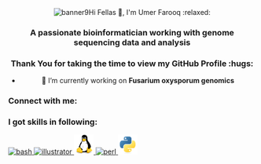 <div align="center">
  <img src="https://github.com/user-attachments/assets/8e1e4286-db74-42fd-b1f0-39251349cf2b" alt="banner9" style="height: 500px; width: auto;>
</div>
    
<p><br><br></p>
<h1 align="center">Hi Fellas 👋, I'm Umer Farooq :relaxed: </h1>
<h3 align="center">A passionate bioinformatician working with genome sequencing data and analysis</h3>
<h3 align="center">Thank You for taking the time to view my GitHub Profile :hugs: </h3>

- 🔭 I’m currently working on **Fusarium oxysporum genomics**

<h3 align="left">Connect with me:</h3>
<p align="left">
</p>

<h3 align="left">I got skills in following:</h3>
<p align="left"> <a href="https://www.gnu.org/software/bash/" target="_blank" rel="noreferrer"> <img src="https://www.vectorlogo.zone/logos/gnu_bash/gnu_bash-icon.svg" alt="bash" width="40" height="40"/> </a> <a href="https://www.adobe.com/in/products/illustrator.html" target="_blank" rel="noreferrer"> <img src="https://www.vectorlogo.zone/logos/adobe_illustrator/adobe_illustrator-icon.svg" alt="illustrator" width="40" height="40"/> </a> <a href="https://www.linux.org/" target="_blank" rel="noreferrer"> <img src="https://raw.githubusercontent.com/devicons/devicon/master/icons/linux/linux-original.svg" alt="linux" width="40" height="40"/> </a> <a href="https://www.perl.org/" target="_blank" rel="noreferrer"> <img src="https://api.iconify.design/logos-perl.svg" alt="perl" width="40" height="40"/> </a> <a href="https://www.python.org" target="_blank" rel="noreferrer"> <img src="https://raw.githubusercontent.com/devicons/devicon/master/icons/python/python-original.svg" alt="python" width="40" height="40"/> </a> </p>
